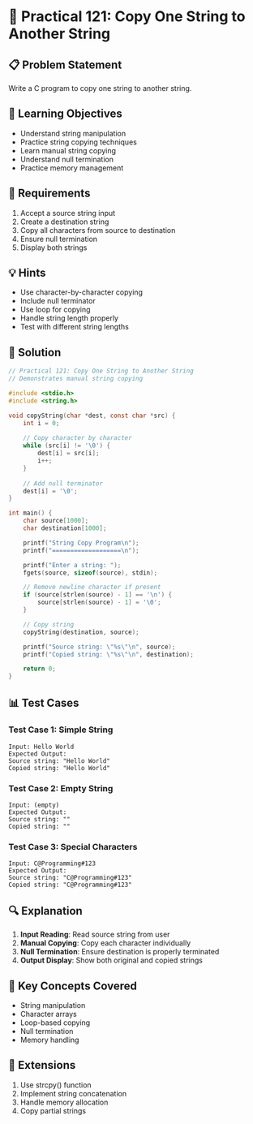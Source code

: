 # 🎯 Practical 121: Copy One String to Another String

## 📋 Problem Statement

Write a C program to copy one string to another string.

## 🎯 Learning Objectives

- Understand string manipulation
- Practice string copying techniques
- Learn manual string copying
- Understand null termination
- Practice memory management

## 📝 Requirements

1. Accept a source string input
2. Create a destination string
3. Copy all characters from source to destination
4. Ensure null termination
5. Display both strings

## 💡 Hints

- Use character-by-character copying
- Include null terminator
- Use loop for copying
- Handle string length properly
- Test with different string lengths

## 🔧 Solution

```c
// Practical 121: Copy One String to Another String
// Demonstrates manual string copying

#include <stdio.h>
#include <string.h>

void copyString(char *dest, const char *src) {
    int i = 0;
    
    // Copy character by character
    while (src[i] != '\0') {
        dest[i] = src[i];
        i++;
    }
    
    // Add null terminator
    dest[i] = '\0';
}

int main() {
    char source[1000];
    char destination[1000];

    printf("String Copy Program\n");
    printf("===================\n");

    printf("Enter a string: ");
    fgets(source, sizeof(source), stdin);

    // Remove newline character if present
    if (source[strlen(source) - 1] == '\n') {
        source[strlen(source) - 1] = '\0';
    }

    // Copy string
    copyString(destination, source);

    printf("Source string: \"%s\"\n", source);
    printf("Copied string: \"%s\"\n", destination);

    return 0;
}
```

## 📊 Test Cases

### Test Case 1: Simple String
```
Input: Hello World
Expected Output:
Source string: "Hello World"
Copied string: "Hello World"
```

### Test Case 2: Empty String
```
Input: (empty)
Expected Output:
Source string: ""
Copied string: ""
```

### Test Case 3: Special Characters
```
Input: C@Programming#123
Expected Output:
Source string: "C@Programming#123"
Copied string: "C@Programming#123"
```

## 🔍 Explanation

1. **Input Reading**: Read source string from user
2. **Manual Copying**: Copy each character individually
3. **Null Termination**: Ensure destination is properly terminated
4. **Output Display**: Show both original and copied strings

## 🎯 Key Concepts Covered

- String manipulation
- Character arrays
- Loop-based copying
- Null termination
- Memory handling

## 🚀 Extensions

1. Use strcpy() function
2. Implement string concatenation
3. Handle memory allocation
4. Copy partial strings